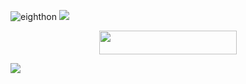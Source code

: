 ![eighthon](https://i.pinimg.com/originals/8d/4b/77/8d4b77c44b7a68c0fd609411e2c0ec3c.gif)
<img src="https://user-images.githubusercontent.com/73097560/115834477-dbab4500-a447-11eb-908a-139a6edaec5c.gif">
<p align="center"><a href="https://www.heroku.com/new?template=https://github.com/rick1128/eighthon2"><img src="https://img.shields.io/badge/Deploy%20On%20Heroku-black?style=for-the-badge&logo=heroku" width="220" height="38.45"/></a></p>
<img src="https://user-images.githubusercontent.com/73097560/115834477-dbab4500-a447-11eb-908a-139a6edaec5c.gif">
